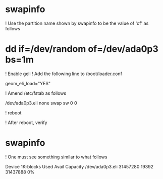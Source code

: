 
# swapinfo

! Use the partition name shown by swapinfo to be the value of 'of' as follows

# dd if=/dev/random of=/dev/ada0p3 bs=1m

! Enable geli
! Add the following line to /boot/loader.conf

geom_eli_load="YES"

! Amend /etc/fstab as follows

/dev/ada0p3.eli none swap sw 0 0

! reboot

! After reboot, verify

# swapinfo

! One must see something similar to what follows

Device          1K-blocks     Used    Avail Capacity
/dev/ada0p3.eli  31457280    19392 31437888     0%


